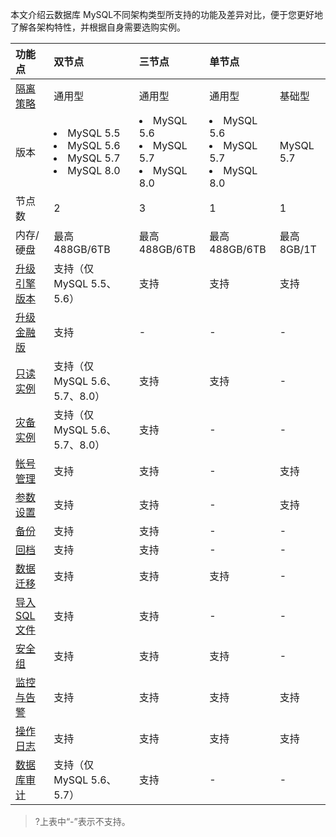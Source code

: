 本文介绍云数据库 MySQL不同架构类型所支持的功能及差异对比，便于您更好地了解各架构特性，并根据自身需要选购实例。

<table>
<thead><tr><th align="left">功能点</th><th align="left">双节点</th><th align="left">三节点</th><th colspan=2 align="left" >单节点</th>
</tr></thead>
<tbody><tr>
<td align="left"><a href="https://cloud.tencent.com/document/product/236/53253" target="_blank">隔离策略</a></td>
<td align="left">通用型</td>
<td align="left">通用型</td>
<td align="left">通用型</td>
<td align="left">基础型</td></tr>
<tr>
<td align="left">版本</td>
<td align="left"><li>MySQL 5.5</li><li>MySQL 5.6</li><li>MySQL 5.7</li><li>MySQL 8.0</li></td>
<td align="left"><li>MySQL 5.6</li><li>MySQL 5.7</li><li>MySQL 8.0</li></td>
<td align="left"><li>MySQL 5.6</li><li>MySQL 5.7</li><li>MySQL 8.0</li></td>
<td align="left">MySQL 5.7</td></tr>
<tr>
<td align="left">节点数</td>
<td align="left">2</td>
<td align="left">3</td>
<td align="left">1</td>
<td align="left">1</td></tr>
<tr>
<td align="left">内存/硬盘</td>
<td align="left">最高488GB/6TB</td>
<td align="left">最高488GB/6TB</td>
<td align="left">最高488GB/6TB</td>
<td align="left">最高8GB/1T</td></tr>
<tr>
<td align="left"><a href="https://cloud.tencent.com/document/product/236/8126" target="_blank">升级引擎版本</a></td>
<td align="left">支持（仅 MySQL 5.5、5.6）</td>
<td align="left">支持</td>
<td align="left">支持</td>
<td align="left">支持</td></tr>
<tr>
<td align="left"><a href="https://cloud.tencent.com/document/product/236/42581" target="_blank">升级金融版</a></td>
<td align="left">支持</td>
<td align="left">-</td>
<td align="left">-</td>
<td align="left">-</td></tr>
<tr>
<td align="left"><a href="https://cloud.tencent.com/document/product/236/7270" target="_blank">只读实例</a></td>
<td align="left">支持（仅 MySQL 5.6、5.7、8.0）</td>
<td align="left">支持</td>
<td align="left">支持</td>
<td align="left">-</td></tr>
<tr>
<td align="left"><a href="https://cloud.tencent.com/document/product/236/7272" target="_blank">灾备实例</a></td>
<td align="left">支持（仅 MySQL 5.6、5.7、8.0）</td>
<td align="left">支持</td>
<td align="left">-</td>
<td align="left">-</td></tr>
<tr>
<td align="left"><a href="https://cloud.tencent.com/document/product/236/35794" target="_blank">帐号管理</a></td>
<td align="left">支持</td>
<td align="left">支持</td>
<td align="left">-</td>
<td align="left">支持</td></tr>
<tr>
<td align="left"><a href="https://cloud.tencent.com/document/product/236/42500" target="_blank">参数设置</a></td>
<td align="left">支持</td>
<td align="left">支持</td>
<td align="left">-</td>
<td align="left">支持</td></tr>
<tr>
<td align="left"><a href="https://cloud.tencent.com/document/product/236/35172" target="_blank">备份</a></td>
<td align="left">支持</td>
<td align="left">支持</td>
<td align="left">-</td>
<td align="left">-</td></tr>
<tr>
<td align="left"><a href="https://cloud.tencent.com/document/product/236/7276" target="_blank">回档</a></td>
<td align="left">支持</td>
<td align="left">支持</td>
<td align="left">-</td>
<td align="left">-</td></tr>
<tr>
<td align="left"><a href="https://cloud.tencent.com/document/product/236/8463" target="_blank">数据迁移</a></td>
<td align="left">支持</td>
<td align="left">支持</td>
<td align="left">支持</td>
<td align="left">-</td></tr>
<tr>
<td align="left"><a href="https://cloud.tencent.com/document/product/236/8466" target="_blank">导入 SQL 文件</a></td>
<td align="left">支持</td>
<td align="left">支持</td>
<td align="left">-</td>
<td align="left">-</td></tr>
<tr>
<td align="left"><a href="https://cloud.tencent.com/document/product/236/9537" target="_blank">安全组</a></td>
<td align="left">支持</td>
<td align="left">支持</td>
<td align="left">支持</td>
<td align="left">-</td></tr>
<tr>
<td align="left"><a href="https://cloud.tencent.com/document/product/236/8455" target="_blank">监控与告警</a></td>
<td align="left">支持</td>
<td align="left">支持</td>
<td align="left">支持</td>
<td align="left">支持</td></tr>
<tr>
<td align="left"><a href="https://cloud.tencent.com/document/product/236/39348" target="_blank">操作日志</a></td>
<td align="left">支持</td>
<td align="left">支持</td>
<td align="left">支持</td>
<td align="left">支持</td></tr>
<tr>
<td align="left"><a href="https://cloud.tencent.com/document/product/672/14403" target="_blank">数据库审计</a></td>
<td align="left">支持（仅 MySQL 5.6、5.7）</td>
<td align="left">支持</td>
<td align="left">-</td>
<td align="left">-</td></tr>
</tbody></table>

>?上表中“-”表示不支持。
